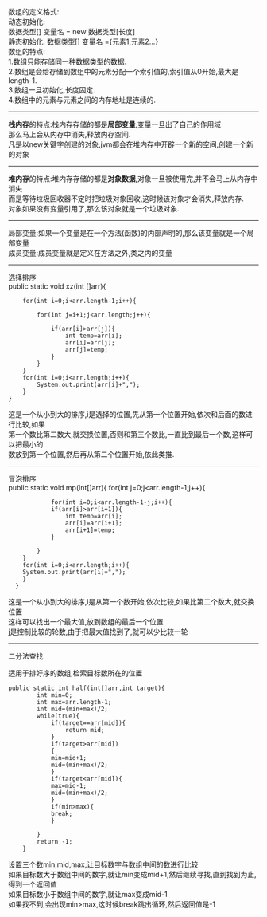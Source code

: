 数组的定义格式:  
动态初始化:  
数据类型[] 变量名 = new 数据类型[长度]  
静态初始化:
数据类型[] 变量名 ={元素1,元素2...}  
数组的特点:  
1.数组只能存储同一种数据类型的数据.  
2.数组是会给存储到数组中的元素分配一个索引值的,索引值从0开始,最大是length-1.  
3.数组一旦初始化,长度固定.  
4.数组中的元素与元素之间的内存地址是连续的.  

***
**栈内存**的特点:栈内存存储的都是**局部变量**,变量一旦出了自己的作用域  
那么马上会从内存中消失,释放内存空间.  
凡是以new关键字创建的对象,jvm都会在堆内存中开辟一个新的空间,创建一个新的对象  
***
**堆内存**的特点:堆内存存储的都是**对象数据**,对象一旦被使用完,并不会马上从内存中消失  
而是等待垃圾回收器不定时把垃圾对象回收,这时候该对象才会消失,释放内存.  
对象如果没有变量引用了,那么该对象就是一个垃圾对象.  
***
局部变量:如果一个变量是在一个方法(函数)的内部声明的,那么该变量就是一个局部变量  
成员变量:成员变量就是定义在方法之外,类之内的变量  
***
选择排序  
  public static void xz(int []arr){
  
	  	for(int i=0;i<arr.length-1;i++){
	  	
		  	for(int j=i+1;j<arr.length;j++){
		  	
		  		if(arr[i]>arr[j]){
		  			int temp=arr[i];
		  			arr[i]=arr[j];
		  			arr[j]=temp;
		  		}
		  	}
	  	}
	  	for(int i=0;i<arr.length;i++){
	  		System.out.print(arr[i]+",");
	  	}
  	}
这是一个从小到大的排序,i是选择的位置,先从第一个位置开始,依次和后面的数进行比较,如果  
第一个数比第二数大,就交换位置,否则和第三个数比,一直比到最后一个数,这样可以把最小的  
数放到第一个位置,然后再从第二个位置开始,依此类推.  

***

冒泡排序  
  public static void mp(int[]arr){
  			for(int j=0;j<arr.length-1;j++){
	  			
	  			for(int i=0;i<arr.length-1-j;i++){
	  			if(arr[i]>arr[i+1]){
	  				int temp=arr[i];
	  				arr[i]=arr[i+1];
	  				arr[i+1]=temp;
	  			}
	  		
	  		}
	  	}
  		for(int i=0;i<arr.length;i++){
  		System.out.print(arr[i]+",");
	  	}
	  }
这是一个从小到大的排序,i是从第一个数开始,依次比较,如果比第二个数大,就交换位置  
这样可以找出一个最大值,放到数组的最后一个位置  
j是控制比较的轮数,由于把最大值找到了,就可以少比较一轮  
***

二分法查找  

适用于排好序的数组,检索目标数所在的位置  


	public static int half(int[]arr,int target){
			int min=0;
			int max=arr.length-1;
			int mid=(min+max)/2;
			while(true){
				if(target==arr[mid]){
					return mid;
				}
				if(target>arr[mid])
				{
				min=mid+1;
				mid=(min+max)/2;
				}
				if(target<arr[mid]){
				max=mid-1;
				mid=(min+max)/2;
				}
				if(min>max){
				break;
				}
		
			}
			return -1;
		}


设置三个数min,mid,max,让目标数字与数组中间的数进行比较  
如果目标数大于数组中间的数字,就让min变成mid+1,然后继续寻找,直到找到为止,得到一个返回值  
如果目标数小于数组中间的数字,就让max变成mid-1  
如果找不到,会出现min>max,这时候break跳出循环,然后返回值是-1  


  
